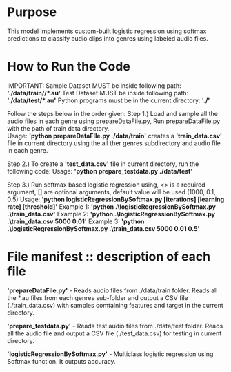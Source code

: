 # Purpose
This model implements custom-built logistic regression using softmax predictions to classify audio clips into genres using labeled audio files. 

# How to Run the Code
IMPORTANT: Sample Dataset MUST be inside following path: **'./data/train/<genre>/*.au'** 
Test Dataset MUST be inside following path: **'./data/test/*.au'** 
Python programs must be in the current directory: **'./<python files>'**

Follow the steps below in the order given:
Step 1.) Load and sample all the audio files in each genre using prepareDataFile.py, Run prepareDataFile.py with the path of train data directory.  
Usage: **'python prepareDataFIle.py ./data/train'**
creates a **'train_data.csv'** file in current directory using the all ther genres subdirectory and audio file in each genre. 

Step 2.) To create a **'test_data.csv'** file in current directory, run the following code: 
Usage: **'python prepare_testdata.py ./data/test'**

Step 3.) Run softmax based logistic regression using, <> is a required argument, [] are optional arguments, default value will be used (1000, 0.1, 0.5) 
Usage: **'python logisticRegressionBySoftmax.py  [iterations] [learning rate] [threshold]'** 
Example 1: **'python .\logisticRegressionBySoftmax.py .\train_data.csv'** 
Example 2: **'python .\logisticRegressionBySoftmax.py .\train_data.csv 5000 0.01'** 
Example 3: **'python .\logisticRegressionBySoftmax.py .\train_data.csv 5000 0.01 0.5'**

# File manifest :: description of each file

**'prepareDataFile.py'** - Reads audio files from ./data/train folder. Reads all the *.au files from each genres sub-folder and output a CSV file (./train_data.csv) with samples comtaining features and target in the current directory.

**'prepare_testdata.py'** - Reads test audio files from ./data/test folder. Reads all the audio file and output a CSV file (./test_data.csv) for testing in current directory. 

**'logisticRegressionBySoftmax.py'** - Multiclass logistic regression using Softmax function. It outputs accuracy. 
